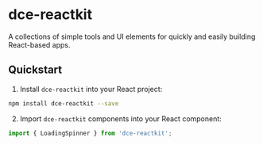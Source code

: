 # dce-reactkit
A collections of simple tools and UI elements for quickly and easily building React-based apps.

## Quickstart

1. Install `dce-reactkit` into your React project:

```bash
npm install dce-reactkit --save
```

2. Import `dce-reactkit` components into your React component:

```js
import { LoadingSpinner } from 'dce-reactkit';
```
